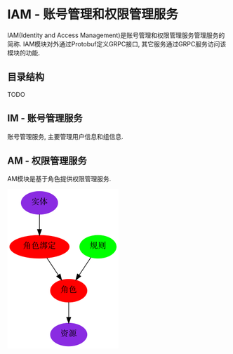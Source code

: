 # IAM - 账号管理和权限管理服务

IAM(Identity and Access Management)是账号管理和权限管理服务管理服务的简称. IAM模块对外通过Protobuf定义GRPC接口, 其它服务通过GRPC服务访问该模块的功能.

## 目录结构

TODO

## IM - 账号管理服务

账号管理服务, 主要管理用户信息和组信息.

## AM - 权限管理服务

AM模块是基于角色提供权限管理服务.

![](./images/rbac.dot.png)

